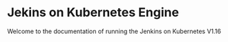 # Jekins on Kubernetes Engine
Welcome to the documentation of running the Jenkins on Kubernetes V1.16
